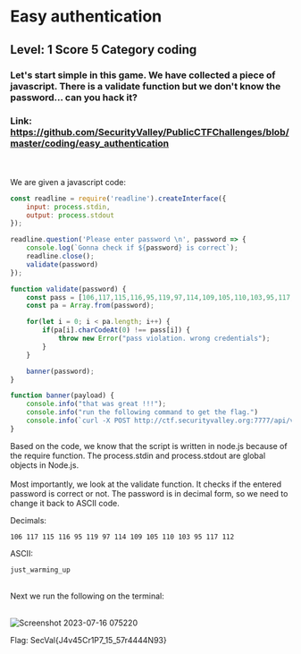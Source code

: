# Easy authentication
## Level: 1 Score 5 Category coding
### Let's start simple in this game. We have collected a piece of javascript. There is a validate function but we don't know the password... can you hack it?
### Link: https://github.com/SecurityValley/PublicCTFChallenges/blob/master/coding/easy_authentication

<br><br>
We are given a javascript code:
```js
const readline = require('readline').createInterface({
    input: process.stdin,
    output: process.stdout
});

readline.question('Please enter password \n', password => {
    console.log(`Gonna check if ${password} is correct`);
    readline.close();
    validate(password)
});

function validate(password) {
    const pass = [106,117,115,116,95,119,97,114,109,105,110,103,95,117,112];
    const pa = Array.from(password);

    for(let i = 0; i < pa.length; i++) {
        if(pa[i].charCodeAt(0) !== pass[i]) {
            throw new Error("pass violation. wrong credentials");
        }
    }

    banner(password);
}

function banner(payload) {
    console.info("that was great !!!");
    console.info("run the following command to get the flag.")
    console.info(`curl -X POST http://ctf.securityvalley.org:7777/api/v1/validate -H 'Content-Type: application/json' -d '{"pass": "${payload}"}'`)
}
```

Based on the code, we know that the script is written in node.js because of the require function. The process.stdin and process.stdout are global objects in Node.js.
<br><br>
Most importantly, we look at the validate function. It checks if the entered password is correct or not. The password is in decimal form, so we need to change it back to ASCII code.

Decimals:
```
106 117 115 116 95 119 97 114 109 105 110 103 95 117 112
```

ASCII:
```
just_warming_up
```
<br>
Next we run the following on the terminal: <br><br>

![Screenshot 2023-07-16 075220](https://github.com/Jurf3d/CTF/assets/139546647/7a42d749-dc36-4f93-acd5-7731920c0d90)

Flag: SecVal{J4v45Cr1P7_15_57r4444N93}
